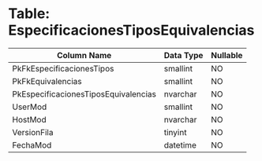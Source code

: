 # Table: EspecificacionesTiposEquivalencias

| Column Name | Data Type | Nullable |
|-------------|-----------|----------|
| PkFkEspecificacionesTipos | smallint | NO |
| PkFkEquivalencias | smallint | NO |
| PkEspecificacionesTiposEquivalencias | nvarchar | NO |
| UserMod | smallint | NO |
| HostMod | nvarchar | NO |
| VersionFila | tinyint | NO |
| FechaMod | datetime | NO |

